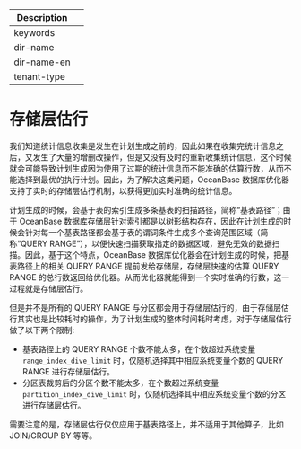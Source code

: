 | Description   |                 |
|---------------|-----------------|
| keywords      |                 |
| dir-name      |                 |
| dir-name-en   |                 |
| tenant-type   |                 |

# 存储层估行

我们知道统计信息收集是发生在计划生成之前的，因此如果在收集完统计信息之后，又发生了大量的增删改操作，但是又没有及时的重新收集统计信息，这个时候就会可能导致计划生成因为使用了过期的统计信息而不能准确的估算行数，从而不能选择到最优的执行计划。因此，为了解决这类问题，OceanBase 数据库优化器支持了实时的存储层估行机制，以获得更加实时准确的统计信息。

计划生成的时候，会基于表的索引生成多条基表的扫描路径，简称“基表路径”；由于 OceanBase 数据库存储层针对索引都是以树形结构存在，因此在计划生成的时候会针对每一个基表路径都会基于表的谓词条件生成多个查询范围区域（简称“QUERY RANGE”），以便快速扫描获取指定的数据区域，避免无效的数据扫描。因此，基于这个特点，OceanBase 数据库优化器会在计划生成的时候，把基表路径上的相关 QUERY RANGE 提前发给存储层，存储层快速的估算 QUERY RANGE 的总行数返回给优化器。从而优化器就能得到一个实时准确的行数，这一过程就是存储层估行。

但是并不是所有的 QUERY RANGE 与分区都会用于存储层估行的，由于存储层估行其实也是比较耗时的操作，为了计划生成的整体时间耗时考虑，对于存储层估行做了以下两个限制:

* 基表路径上的 QUERY RANGE 个数不能太多，在个数超过系统变量 `range_index_dive_limit` 时，仅随机选择其中相应系统变量个数的 QUERY RANGE 进行存储层估行。
* 分区表裁剪后的分区个数不能太多，在个数超过系统变量 `partition_index_dive_limit` 时，仅随机选择其中相应系统变量个数的分区进行存储层估行。

需要注意的是，存储层估行仅仅应用于基表路径上，并不适用于其他算子，比如 JOIN/GROUP BY 等等。
